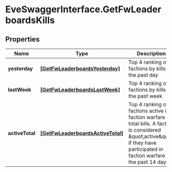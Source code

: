 # EveSwaggerInterface.GetFwLeaderboardsKills

## Properties
Name | Type | Description | Notes
------------ | ------------- | ------------- | -------------
**yesterday** | [**[GetFwLeaderboardsYesterday]**](GetFwLeaderboardsYesterday.md) | Top 4 ranking of factions by kills in the past day | 
**lastWeek** | [**[GetFwLeaderboardsLastWeek]**](GetFwLeaderboardsLastWeek.md) | Top 4 ranking of factions by kills in the past week | 
**activeTotal** | [**[GetFwLeaderboardsActiveTotal]**](GetFwLeaderboardsActiveTotal.md) | Top 4 ranking of factions active in faction warfare by total kills. A faction is considered \&quot;active\&quot; if they have participated in faction warfare in the past 14 days. | 



